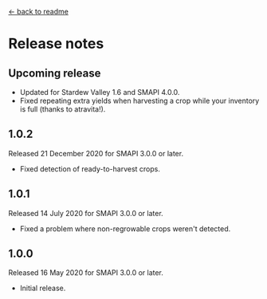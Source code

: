 ﻿[← back to readme](README.md)

# Release notes
## Upcoming release
- Updated for Stardew Valley 1.6 and SMAPI 4.0.0.
- Fixed repeating extra yields when harvesting a crop while your inventory is full (thanks to atravita!).

## 1.0.2
Released 21 December 2020 for SMAPI 3.0.0 or later.

- Fixed detection of ready-to-harvest crops.

## 1.0.1
Released 14 July 2020 for SMAPI 3.0.0 or later.

- Fixed a problem where non-regrowable crops weren't detected.

## 1.0.0
Released 16 May 2020 for SMAPI 3.0.0 or later.

- Initial release.
